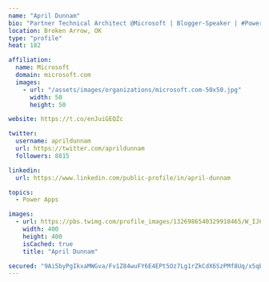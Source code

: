 ```yaml
---
name: "April Dunnam"
bio: "Partner Technical Architect @Microsoft | Blogger-Speaker | #PowerApps, #PowerAutomate, #Office365, #SharePoint | #WIT | #Karaoke Queen"
location: Broken Arrow, OK
type: "profile"
heat: 182

affiliation:
  name: Microsoft
  domain: microsoft.com
  images:
    - url: "/assets/images/organizations/microsoft.com-50x50.jpg"
      width: 50
      height: 50

website: https://t.co/enJuiGEQZc

twitter:
  username: aprildunnam
  url: https://twitter.com/aprildunnam
  followers: 8815

linkedin:
  url: https://www.linkedin.com/public-profile/in/april-dunnam

topics:
  - Power Apps

images:
  - url: https://pbs.twimg.com/profile_images/1326986540329918465/W_IJ6Ih2_400x400.jpg
    width: 400
    height: 400
    isCached: true
    title: "April Dunnam"

secured: "9Ai5byPgIkxaMWGva/Fv1Z84wuFY6E4EPt5Oz7Lg1rZkCdX6SzPMf8Uq/x5qBjtkxP3NrEiOec491tZmDWMkqrcdJXQ5IrzCKUUr83S/exgYC52OEC3toATURg5rsztBKd+7j9YvONtDZwcecXTzP/X8DaRVlBDSgzLnct1up8Pz46AsyBd2oKTHYObbYUU7k0TaCApaVHyoXkgfdTsDZBKfD39orxoAjF7bt2KA2WnD4nw1Iw15uvcAOwfKcUVNF4aarx5qyXlhxNUJwYLFjuYyiOV9RfYfhJMRKsP6EhCsS3xZ0D/mAnGO6FtGWVnCmFPpbvFFEe0trROJSoJeFz4nzjLQBNuW+MDhNiDFoCdruDZ2WouRLq0p+CFizKXLSu8EAArjilhR7dK65KlyWcyRkcGPVeyFGHFCbUTr+JE=;1hj3b4c7zaW+agwI79v7cg=="
---
```


